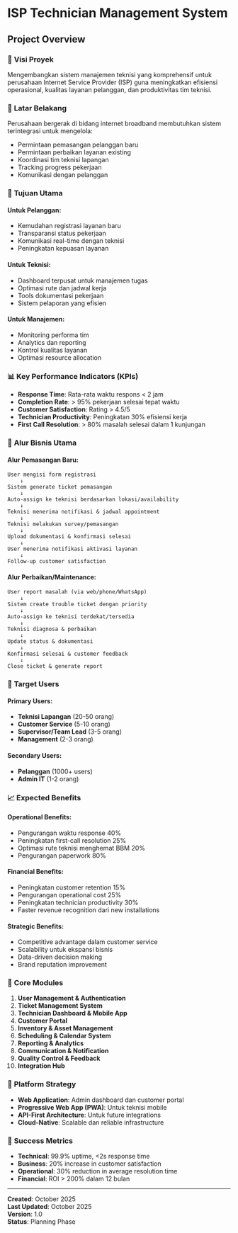 # ISP Technician Management System
## Project Overview

### 🎯 **Visi Proyek**
Mengembangkan sistem manajemen teknisi yang komprehensif untuk perusahaan Internet Service Provider (ISP) guna meningkatkan efisiensi operasional, kualitas layanan pelanggan, dan produktivitas tim teknisi.

### 🏢 **Latar Belakang**
Perusahaan bergerak di bidang internet broadband membutuhkan sistem terintegrasi untuk mengelola:
- Permintaan pemasangan pelanggan baru
- Permintaan perbaikan layanan existing
- Koordinasi tim teknisi lapangan
- Tracking progress pekerjaan
- Komunikasi dengan pelanggan

### 🎯 **Tujuan Utama**

#### **Untuk Pelanggan:**
- Kemudahan registrasi layanan baru
- Transparansi status pekerjaan
- Komunikasi real-time dengan teknisi
- Peningkatan kepuasan layanan

#### **Untuk Teknisi:**
- Dashboard terpusat untuk manajemen tugas
- Optimasi rute dan jadwal kerja
- Tools dokumentasi pekerjaan
- Sistem pelaporan yang efisien

#### **Untuk Manajemen:**
- Monitoring performa tim
- Analytics dan reporting
- Kontrol kualitas layanan
- Optimasi resource allocation

### 📊 **Key Performance Indicators (KPIs)**
- **Response Time**: Rata-rata waktu respons < 2 jam
- **Completion Rate**: > 95% pekerjaan selesai tepat waktu
- **Customer Satisfaction**: Rating > 4.5/5
- **Technician Productivity**: Peningkatan 30% efisiensi kerja
- **First Call Resolution**: > 80% masalah selesai dalam 1 kunjungan

### 🔄 **Alur Bisnis Utama**

#### **Alur Pemasangan Baru:**
```
User mengisi form registrasi 
    ↓
Sistem generate ticket pemasangan
    ↓
Auto-assign ke teknisi berdasarkan lokasi/availability
    ↓
Teknisi menerima notifikasi & jadwal appointment
    ↓
Teknisi melakukan survey/pemasangan
    ↓
Upload dokumentasi & konfirmasi selesai
    ↓
User menerima notifikasi aktivasi layanan
    ↓
Follow-up customer satisfaction
```

#### **Alur Perbaikan/Maintenance:**
```
User report masalah (via web/phone/WhatsApp)
    ↓
Sistem create trouble ticket dengan priority
    ↓
Auto-assign ke teknisi terdekat/tersedia
    ↓
Teknisi diagnosa & perbaikan
    ↓
Update status & dokumentasi
    ↓
Konfirmasi selesai & customer feedback
    ↓
Close ticket & generate report
```

### 🎯 **Target Users**

#### **Primary Users:**
- **Teknisi Lapangan** (20-50 orang)
- **Customer Service** (5-10 orang)
- **Supervisor/Team Lead** (3-5 orang)
- **Management** (2-3 orang)

#### **Secondary Users:**
- **Pelanggan** (1000+ users)
- **Admin IT** (1-2 orang)

### 📈 **Expected Benefits**

#### **Operational Benefits:**
- Pengurangan waktu response 40%
- Peningkatan first-call resolution 25%
- Optimasi rute teknisi menghemat BBM 20%
- Pengurangan paperwork 80%

#### **Financial Benefits:**
- Peningkatan customer retention 15%
- Pengurangan operational cost 25%
- Peningkatan technician productivity 30%
- Faster revenue recognition dari new installations

#### **Strategic Benefits:**
- Competitive advantage dalam customer service
- Scalability untuk ekspansi bisnis
- Data-driven decision making
- Brand reputation improvement

### 🔧 **Core Modules**
1. **User Management & Authentication**
2. **Ticket Management System**
3. **Technician Dashboard & Mobile App**
4. **Customer Portal**
5. **Inventory & Asset Management**
6. **Scheduling & Calendar System**
7. **Reporting & Analytics**
8. **Communication & Notification**
9. **Quality Control & Feedback**
10. **Integration Hub**

### 📱 **Platform Strategy**
- **Web Application**: Admin dashboard dan customer portal
- **Progressive Web App (PWA)**: Untuk teknisi mobile
- **API-First Architecture**: Untuk future integrations
- **Cloud-Native**: Scalable dan reliable infrastructure

### 🚀 **Success Metrics**
- **Technical**: 99.9% uptime, <2s response time
- **Business**: 20% increase in customer satisfaction
- **Operational**: 30% reduction in average resolution time
- **Financial**: ROI > 200% dalam 12 bulan

---
**Created**: October 2025  
**Last Updated**: October 2025  
**Version**: 1.0  
**Status**: Planning Phase